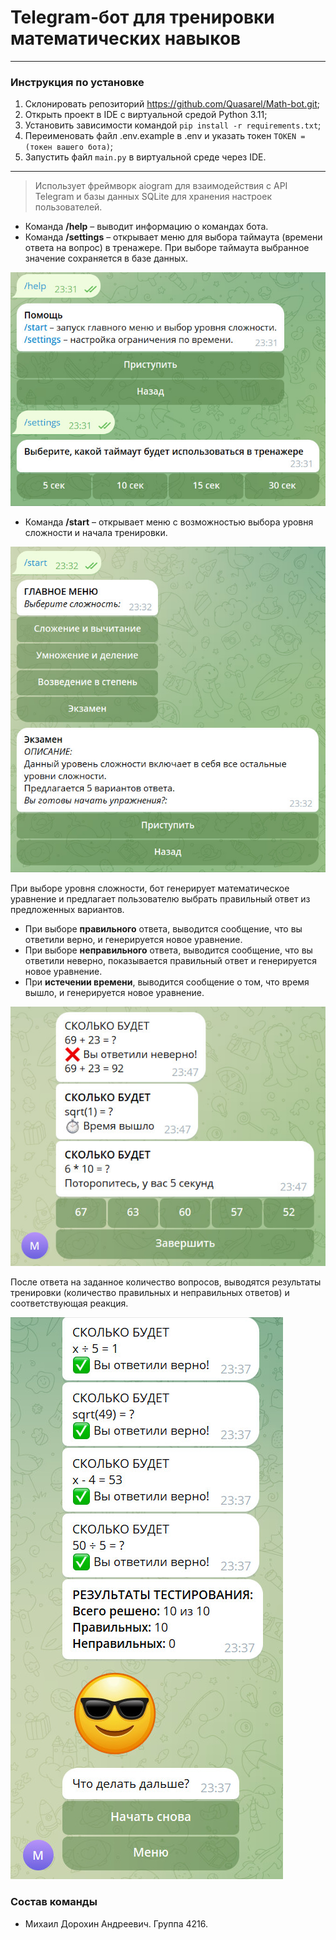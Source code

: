# Telegram-бот для тренировки математических навыков 

---

### Инструкция по установке 

1. Склонировать репозиторий https://github.com/Quasarel/Math-bot.git;
2. Открыть проект в IDE с виртуальной средой Python 3.11;
3. Установить зависимости командой ```pip install -r requirements.txt```;
4. Переименовать файл .env.example в .env и указать токен ```TOKEN = (токен вашего бота)```;
5. Запустить файл ```main.py``` в виртуальной среде через IDE.
---
>Использует фреймворк aiogram для взаимодействия с API Telegram и базы данных SQLite для хранения настроек пользователей.

* Команда **/help** – выводит информацию о командах бота.
* Команда **/settings** – открывает меню для выбора таймаута (времени ответа на вопрос) в тренажере. При выборе таймаута выбранное значение сохраняется в базе данных.

![Alt](./img/1.jpg)

* Команда **/start** – открывает меню с возможностью выбора уровня сложности и начала тренировки.

![Alt](./img/2.jpg)

При выборе уровня сложности, бот генерирует математическое уравнение и предлагает пользователю выбрать правильный ответ из предложенных вариантов.

* При выборе **правильного** ответа, выводится сообщение, что вы ответили верно, и генерируется новое уравнение. 
* При выборе **неправильного** ответа, выводится сообщение, что вы ответили неверно, показывается правильный ответ и генерируется новое уравнение. 
* При **истечении времени**, выводится сообщение о том, что время вышло, и генерируется новое уравнение.

![Alt](./img/3.jpg)

После ответа на заданное количество вопросов, выводятся результаты тренировки (количество правильных и неправильных ответов) и соответствующая реакция. 

![Alt](./img/4.jpg)

### Состав команды

* Михаил Дорохин Андреевич. Группа 4216.